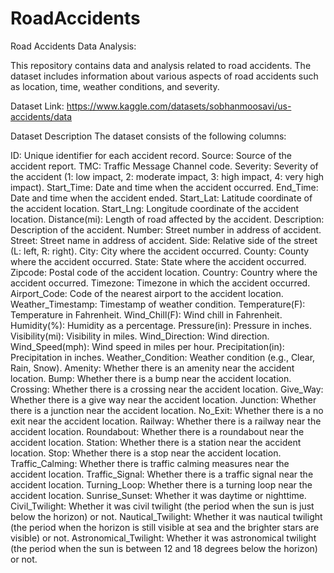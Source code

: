 # RoadAccidents
Road Accidents Data Analysis:

This repository contains data and analysis related to road accidents. The dataset includes information about various aspects of road accidents such as location, time, weather conditions, and severity.

Dataset Link: https://www.kaggle.com/datasets/sobhanmoosavi/us-accidents/data

Dataset Description
The dataset consists of the following columns:

ID: Unique identifier for each accident record.
Source: Source of the accident report.
TMC: Traffic Message Channel code.
Severity: Severity of the accident (1: low impact, 2: moderate impact, 3: high impact, 4: very high impact).
Start_Time: Date and time when the accident occurred.
End_Time: Date and time when the accident ended.
Start_Lat: Latitude coordinate of the accident location.
Start_Lng: Longitude coordinate of the accident location.
Distance(mi): Length of road affected by the accident.
Description: Description of the accident.
Number: Street number in address of accident.
Street: Street name in address of accident.
Side: Relative side of the street (L: left, R: right).
City: City where the accident occurred.
County: County where the accident occurred.
State: State where the accident occurred.
Zipcode: Postal code of the accident location.
Country: Country where the accident occurred.
Timezone: Timezone in which the accident occurred.
Airport_Code: Code of the nearest airport to the accident location.
Weather_Timestamp: Timestamp of weather condition.
Temperature(F): Temperature in Fahrenheit.
Wind_Chill(F): Wind chill in Fahrenheit.
Humidity(%): Humidity as a percentage.
Pressure(in): Pressure in inches.
Visibility(mi): Visibility in miles.
Wind_Direction: Wind direction.
Wind_Speed(mph): Wind speed in miles per hour.
Precipitation(in): Precipitation in inches.
Weather_Condition: Weather condition (e.g., Clear, Rain, Snow).
Amenity: Whether there is an amenity near the accident location.
Bump: Whether there is a bump near the accident location.
Crossing: Whether there is a crossing near the accident location.
Give_Way: Whether there is a give way near the accident location.
Junction: Whether there is a junction near the accident location.
No_Exit: Whether there is a no exit near the accident location.
Railway: Whether there is a railway near the accident location.
Roundabout: Whether there is a roundabout near the accident location.
Station: Whether there is a station near the accident location.
Stop: Whether there is a stop near the accident location.
Traffic_Calming: Whether there is traffic calming measures near the accident location.
Traffic_Signal: Whether there is a traffic signal near the accident location.
Turning_Loop: Whether there is a turning loop near the accident location.
Sunrise_Sunset: Whether it was daytime or nighttime.
Civil_Twilight: Whether it was civil twilight (the period when the sun is just below the horizon) or not.
Nautical_Twilight: Whether it was nautical twilight (the period when the horizon is still visible at sea and the brighter stars are visible) or not.
Astronomical_Twilight: Whether it was astronomical twilight (the period when the sun is between 12 and 18 degrees below the horizon) or not.